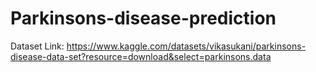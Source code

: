 # Parkinsons-disease-prediction

Dataset Link: https://www.kaggle.com/datasets/vikasukani/parkinsons-disease-data-set?resource=download&select=parkinsons.data
